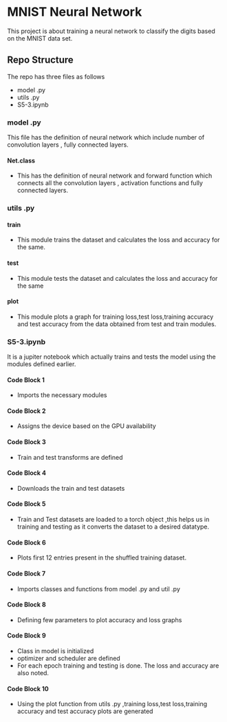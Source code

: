 # MNIST Neural Network


This  project is about training a neural network to classify the digits based on the MNIST data set.



## Repo Structure

The  repo has three files as follows

- model .py
- utils .py
- S5-3.ipynb


### model .py 
This file  has the definition of neural network which include number of convolution layers , fully connected layers.

#### Net.class
- This has the definition of neural network and  forward function which connects all the convolution layers , activation functions and fully connected layers.

### utils .py 

#### train 
- This module trains the dataset and calculates the loss and accuracy for the same.

#### test 
- This module tests the dataset and calculates the loss and accuracy for the same

#### plot 
- This module plots a graph for training loss,test loss,training accuracy and test accuracy from the data obtained from test and train modules.

### S5-3.ipynb



It is a jupiter notebook which actually trains and tests the model using the modules defined earlier.


####  Code Block 1 

- Imports the  necessary modules 

#### Code Block 2

-  Assigns the device based on the GPU availability 

#### Code Block 3

- Train and test transforms are defined

#### Code Block 4

- Downloads the train and test datasets


#### Code Block 5

- Train and Test datasets are loaded to a torch object ,this helps us in training and testing as it converts the dataset to a desired datatype.

#### Code Block 6

- Plots first 12 entries present in the shuffled training dataset.

#### Code Block 7
- Imports classes and functions from model .py and util .py

#### Code Block 8

- Defining few parameters to plot  accuracy and loss graphs


#### Code Block 9

- Class in model is initialized
- optimizer and scheduler are defined
- For each epoch training and testing is done. The loss and accuracy are also noted.


#### Code Block 10

- Using the plot function from utils .py ,training loss,test loss,training accuracy and test accuracy plots are generated



